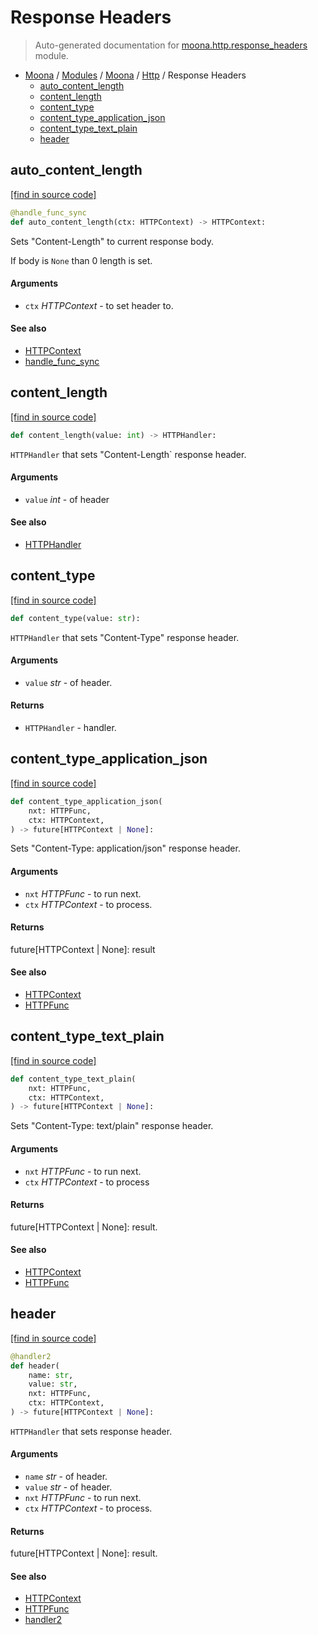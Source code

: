 # Response Headers

> Auto-generated documentation for [moona.http.response_headers](https://github.com/katunilya/moona/blob/main/moona/http/response_headers.py) module.

- [Moona](../../README.md#-moona) / [Modules](../../MODULES.md#moona-modules) / [Moona](../index.md#moona) / [Http](index.md#http) / Response Headers
    - [auto_content_length](#auto_content_length)
    - [content_length](#content_length)
    - [content_type](#content_type)
    - [content_type_application_json](#content_type_application_json)
    - [content_type_text_plain](#content_type_text_plain)
    - [header](#header)

## auto_content_length

[[find in source code]](https://github.com/katunilya/moona/blob/main/moona/http/response_headers.py#L79)

```python
@handle_func_sync
def auto_content_length(ctx: HTTPContext) -> HTTPContext:
```

Sets "Content-Length" to current response body.

If body is `None` than 0 length is set.

#### Arguments

- `ctx` *HTTPContext* - to set header to.

#### See also

- [HTTPContext](context.md#httpcontext)
- [handle_func_sync](handlers.md#handle_func_sync)

## content_length

[[find in source code]](https://github.com/katunilya/moona/blob/main/moona/http/response_headers.py#L70)

```python
def content_length(value: int) -> HTTPHandler:
```

`HTTPHandler` that sets "Content-Length` response header.

#### Arguments

- `value` *int* - of header

#### See also

- [HTTPHandler](handlers.md#httphandler)

## content_type

[[find in source code]](https://github.com/katunilya/moona/blob/main/moona/http/response_headers.py#L28)

```python
def content_type(value: str):
```

`HTTPHandler` that sets "Content-Type" response header.

#### Arguments

- `value` *str* - of header.

#### Returns

- `HTTPHandler` - handler.

## content_type_application_json

[[find in source code]](https://github.com/katunilya/moona/blob/main/moona/http/response_headers.py#L40)

```python
def content_type_application_json(
    nxt: HTTPFunc,
    ctx: HTTPContext,
) -> future[HTTPContext | None]:
```

Sets "Content-Type: application/json" response header.

#### Arguments

- `nxt` *HTTPFunc* - to run next.
- `ctx` *HTTPContext* - to process.

#### Returns

future[HTTPContext | None]: result

#### See also

- [HTTPContext](context.md#httpcontext)
- [HTTPFunc](handlers.md#httpfunc)

## content_type_text_plain

[[find in source code]](https://github.com/katunilya/moona/blob/main/moona/http/response_headers.py#L55)

```python
def content_type_text_plain(
    nxt: HTTPFunc,
    ctx: HTTPContext,
) -> future[HTTPContext | None]:
```

Sets "Content-Type: text/plain" response header.

#### Arguments

- `nxt` *HTTPFunc* - to run next.
- `ctx` *HTTPContext* - to process

#### Returns

future[HTTPContext | None]: result.

#### See also

- [HTTPContext](context.md#httpcontext)
- [HTTPFunc](handlers.md#httpfunc)

## header

[[find in source code]](https://github.com/katunilya/moona/blob/main/moona/http/response_headers.py#L7)

```python
@handler2
def header(
    name: str,
    value: str,
    nxt: HTTPFunc,
    ctx: HTTPContext,
) -> future[HTTPContext | None]:
```

`HTTPHandler` that sets response header.

#### Arguments

- `name` *str* - of header.
- `value` *str* - of header.
- `nxt` *HTTPFunc* - to run next.
- `ctx` *HTTPContext* - to process.

#### Returns

future[HTTPContext | None]: result.

#### See also

- [HTTPContext](context.md#httpcontext)
- [HTTPFunc](handlers.md#httpfunc)
- [handler2](handlers.md#handler2)
